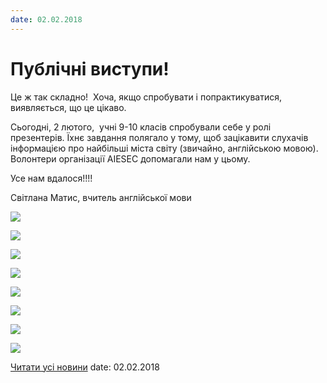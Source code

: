 ```yaml
---
date: 02.02.2018
---
```

# Публічні виступи!

Це ж так складно!  Хоча, якщо спробувати і попрактикуватися, виявляється, що це цікаво.

Сьогодні, 2 лютого,  учні 9-10 класів спробували себе у ролі презентерів. Їхнє завдання полягало у тому, щоб зацікавити слухачів інформацією про найбільші міста світу (звичайно, англійською мовою). Волонтери організації AIESEC допомагали нам у цьому.

Усе нам вдалося!!!!

Світлана Матис, вчитель англійської мови

![](/images/blog/публічні-виступи/1.jpg)

![](/images/blog/публічні-виступи/4.jpg)

![](/images/blog/публічні-виступи/5.jpg)

![](/images/blog/публічні-виступи/6.jpg)

![](/images/blog/публічні-виступи/7.jpg)

![](/images/blog/публічні-виступи/8.jpg)

![](/images/blog/публічні-виступи/9.jpg)

![](/images/blog/публічні-виступи/9a.jpg)

[Читати усі новини](/news)
date: 02.02.2018

